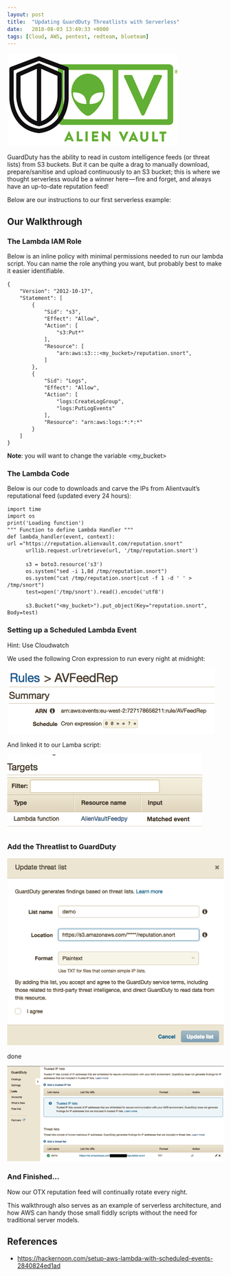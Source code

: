```yaml
---
layout: post
title:  "Updating GuardDuty Threatlists with Serverless"
date:   2018-08-03 13:49:33 +0000
tags: [Cloud, AWS, pentest, redteam, blueteam]
---
```

![](/assets/aws_guardduty_1.png)

GuardDuty has the ability to read in custom intelligence feeds (or threat lists) from S3 buckets. But it can be quite a drag to manually download, prepare/sanitise and upload continuously to an S3 bucket; this is where we thought serverless would be a winner here — fire and forget, and always have an up-to-date reputation feed!

Below are our instructions to our first serverless example:

## Our Walkthrough
### The Lambda IAM Role
Below is an inline policy with minimal permissions needed to run our lambda script. You can name the role anything you want, but probably best to make it easier identifiable.
```
{
    "Version": "2012-10-17",
    "Statement": [
        {
            "Sid": "s3",
            "Effect": "Allow",
            "Action": [
                "s3:Put*"
            ],
            "Resource": [
                "arn:aws:s3:::<my_bucket>/reputation.snort",
            ]
        },
        {
            "Sid": "Logs",
            "Effect": "Allow",
            "Action": [
                "logs:CreateLogGroup",
                "logs:PutLogEvents"
            ],
            "Resource": "arn:aws:logs:*:*:*"
        }
    ]
}
```
**Note**: you will want to change the variable <my_bucket>

### The Lambda Code
Below is our code to downloads and carve the IPs from Alientvault’s reputational feed (updated every 24 hours):
```
import time
import os
print('Loading function')
""" Function to define Lambda Handler """
def lambda_handler(event, context):
url ="https://reputation.alienvault.com/reputation.snort"
      urllib.request.urlretrieve(url, '/tmp/reputation.snort')
      
      s3 = boto3.resource('s3')
      os.system("sed -i 1,8d /tmp/reputation.snort")
      os.system("cat /tmp/reputation.snort|cut -f 1 -d ' ' > /tmp/snort")
      test=open('/tmp/snort').read().encode('utf8')
      
      s3.Bucket("<my_bucket>").put_object(Key="reputation.snort", Body=test)
```
### Setting up a Scheduled Lambda Event
Hint: Use Cloudwatch

We used the following Cron expression to run every night at midnight:

![](/assets/lambda_event_1.png)

And linked it to our Lamba script:

![](/assets/lambda_event_2.png)

### Add the Threatlist to GuardDuty

![](/assets/guardduty_threat_1.png)

done

![](/assets/guardduty_threat_2.png)

### And Finished…
Now our OTX reputation feed will continually rotate every night.

This walkthrough also serves as an example of serverless architecture, and how AWS can handy those small fiddly scripts without the need for traditional server models.

## References
* https://hackernoon.com/setup-aws-lambda-with-scheduled-events-2840824ed1ad
